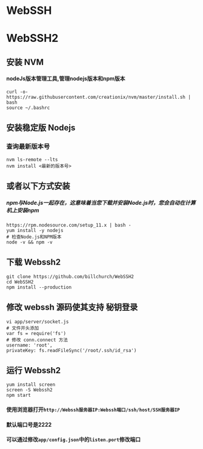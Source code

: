 # WebSSH

# WebSSH2
## 安装 NVM
#### nodeJs版本管理工具,管理nodejs版本和npm版本
```shell
curl -o- https://raw.githubusercontent.com/creationix/nvm/master/install.sh | bash
source ~/.bashrc
```
## 安装稳定版 Nodejs
### 查询最新版本号
```shell
nvm ls-remote --lts
nvm install <最新的版本号>
```
## 或者以下方式安装
##### npm与Node.js一起存在，这意味着当您下载并安装Node.js时，您会自动在计算机上安装npm
```shell
https://rpm.nodesource.com/setup_11.x | bash -
yum install -y nodejs
# 检查Node.js和NPM版本
node -v && npm -v
```


## 下载 Webssh2
```sehll
git clone https://github.com/billchurch/WebSSH2
cd WebSSH2
npm install --production
```
## 修改 webssh 源码使其支持 秘钥登录
```shell
vi app/server/socket.js
# 文件开头添加
var fs = require('fs')
# 修改 conn.connect 方法
username: 'root',
privateKey: fs.readFileSync('/root/.ssh/id_rsa')
```
## 运行 Webssh2
```shell
yum install screen
screen -S Webssh2
npm start
```
#### 使用浏览器打开`http://Webssh服务器IP:Webssh端口/ssh/host/SSH服务器IP`
#### 默认端口号是2222
#### 可以通过修改`app/config.json`中的`listen.port`修改端口



